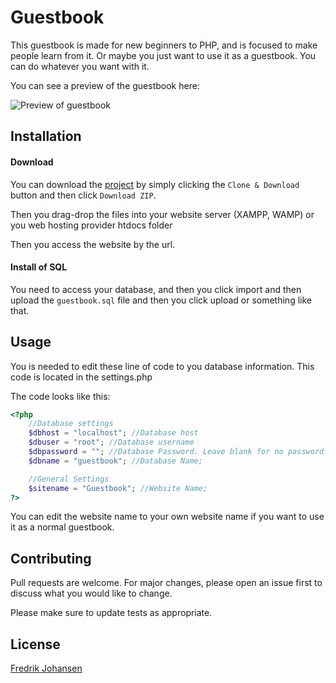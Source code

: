 # Guestbook

This guestbook is made for new beginners to PHP, and is focused to make people learn from it. Or maybe you just want to use it as a guestbook. You can do whatever you want with it. 

You can see a preview of the guestbook here:

![Preview of guestbook](https://raw.githubusercontent.com/fredrikj31/PHP-Guestbook/master/Preview1.PNG)

## Installation

#### Download

You can download the [project](https://github.com/fredrikj31/PHP-Guestbook) by simply clicking the `Clone & Download` button and then click `Download ZIP`. 

Then you drag-drop the files into your website server (XAMPP, WAMP) or you web hosting provider htdocs folder

Then you access the website by the url.

#### Install of SQL

You need to access your database, and then you click import and then upload the `guestbook.sql` file and then you click upload or something like that.

## Usage

You is needed to edit these line of code to you database information. This code is located in the settings.php

The code looks like this:

```php
<?php
    //Database settings
    $dbhost = "localhost"; //Database host
    $dbuser = "root"; //Database username
    $dbpassword = ""; //Database Password. Leave blank for no password!
    $dbname = "guestbook"; //Database Name;

    //General Settings
    $sitename = "Guestbook"; //Website Name;
?>
```

You can edit the website name to your own website name if you want to use it as a normal guestbook. 

## Contributing
Pull requests are welcome. For major changes, please open an issue first to discuss what you would like to change.

Please make sure to update tests as appropriate.

## License
[Fredrik Johansen](https://github.com/fredrikj31)
